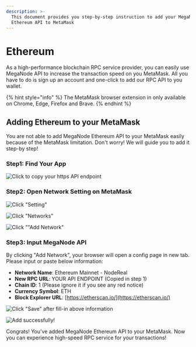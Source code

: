 ```yaml
---
description: >-
  This document provides you step-by-step instruction to add your MegaNode
  Ethereum API to MetaMask
---
```


# Ethereum

As a high-performance blockchain RPC service provider, you can easily use MegaNode API to increase the transaction speed on you MetaMask. All you have to do is sign up an account and one-click to add our RPC API to you wallet.

{% hint style="info" %}
The MetaMask browser extension in only available on Chrome, Edge, Firefox and Brave.
{% endhint %}

## Adding Ethereum to your MetaMask

You are not able to add MegaNode Ethereum API to your MetaMask easily because of the MetaMask limitation. Don't worry! We will guide you to add it step-by step!

### Step1: Find Your App

![Click to copy your https API endpoint](<../../.gitbook/assets/Screen Shot 2022-06-09 at 22.29.42 (1).png>)

### Step2: Open Network Setting on MetaMask

![Click "Setting"](<../../.gitbook/assets/Screen Shot 2022-06-09 at 22.31.04.png>)

![Click "Networks"](<../../.gitbook/assets/Screen Shot 2022-06-09 at 22.31.10.png>)

![Click ""Add Network"](<../../.gitbook/assets/Screen Shot 2022-06-09 at 22.31.18.png>)

### Step3: Input MegaNode API

By clicking "Add Network", your browser will open a config page in new tab. Please input or paste below information:

* **Network Name**: Ethereum Mainnet - NodeReal
* **New RPC URL**: YOUR API ENDPOINT (Copied in step 1)
* **Chain ID**: 1 (Please ignore it if you see any red notice)
* **Currency Symbol**: ETH
* **Block Explorer URL**: [https://etherscan.io/](https://etherscan.io/)

![Click "Save" after fill-in above information](<../../.gitbook/assets/Screen Shot 2022-06-09 at 22.33.27.png>)

![Add successfully!](<../../.gitbook/assets/Screen Shot 2022-06-09 at 22.33.46.png>)

Congrats! You've added MegaNode Ethereum API to your MetaMask. Now you can experience high-speed RPC service for your transactions!
